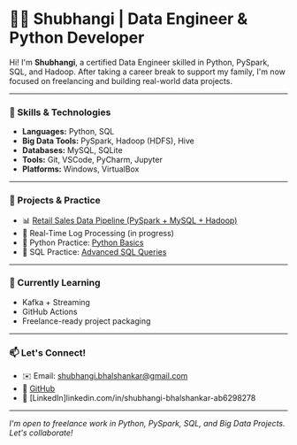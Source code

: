 # 👩‍💻 Shubhangi | Data Engineer & Python Developer

Hi! I'm **Shubhangi**, a certified Data Engineer skilled in Python, PySpark, SQL, and Hadoop. After taking a career break to support my family, I'm now focused on freelancing and building real-world data projects.

---

### 💼 Skills & Technologies
- **Languages:** Python, SQL
- **Big Data Tools:** PySpark, Hadoop (HDFS), Hive
- **Databases:** MySQL, SQLite
- **Tools:** Git, VSCode, PyCharm, Jupyter
- **Platforms:** Windows, VirtualBox

---

### 🚀 Projects & Practice
- 📊 [Retail Sales Data Pipeline (PySpark + MySQL + Hadoop)](https://github.com/shubhangi3/python_programs/tree/main/data_engineering_projects/retail_sales_pipeline)
- 📁 Real-Time Log Processing (in progress)
- 🐍 Python Practice: [Python Basics](https://github.com/shubhangi3/python_programs/tree/main/python_basics)
- 🧠 SQL Practice: [Advanced SQL Queries](https://github.com/shubhangi3/python_programs/tree/main/sql_practice)

---

### 🌱 Currently Learning
- Kafka + Streaming
- GitHub Actions
- Freelance-ready project packaging

---

### 📫 Let's Connect!
- ✉️ Email: shubhangi.bhalshankar@gmail.com
- 🔗 [GitHub](https://github.com/shubhangi3)
- 🔗 [LinkedIn]linkedin.com/in/shubhangi-bhalshankar-ab6298278
---

_I'm open to freelance work in Python, PySpark, SQL, and Big Data Projects. Let's collaborate!_

